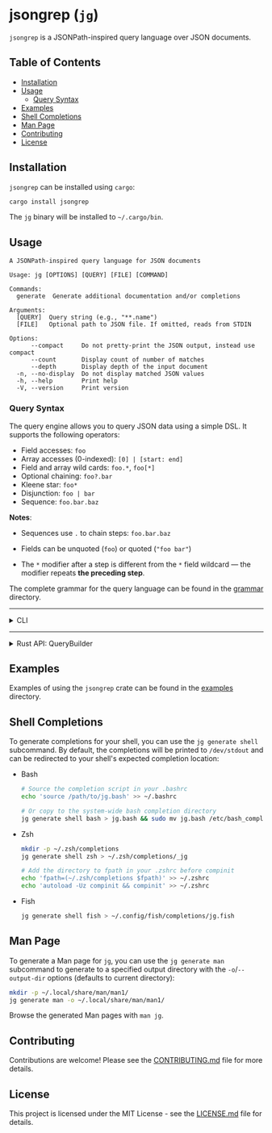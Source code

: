 # jsongrep (`jg`)

`jsongrep` is a JSONPath-inspired query language over JSON documents.

## Table of Contents

- [Installation](#installation)
- [Usage](#usage)
  - [Query Syntax](#query-syntax)
- [Examples](#examples)
- [Shell Completions](#shell-completions)
- [Man Page](#man-page)
- [Contributing](#contributing)
- [License](#license)

## Installation

`jsongrep` can be installed using `cargo`:

```bash
cargo install jsongrep
```

The `jg` binary will be installed to `~/.cargo/bin`.

## Usage

```
A JSONPath-inspired query language for JSON documents

Usage: jg [OPTIONS] [QUERY] [FILE] [COMMAND]

Commands:
  generate  Generate additional documentation and/or completions

Arguments:
  [QUERY]  Query string (e.g., "**.name")
  [FILE]   Optional path to JSON file. If omitted, reads from STDIN

Options:
      --compact     Do not pretty-print the JSON output, instead use compact
      --count       Display count of number of matches
      --depth       Display depth of the input document
  -n, --no-display  Do not display matched JSON values
  -h, --help        Print help
  -V, --version     Print version
```

### Query Syntax

The query engine allows you to query JSON data using a simple DSL. It supports
the following operators:

- Field accesses: `foo`
- Array accesses (0-indexed): `[0] | [start: end]`
- Field and array wild cards: `foo.*`, `foo[*]`
- Optional chaining: `foo?.bar`
- Kleene star: `foo*`
- Disjunction: `foo | bar`
- Sequence: `foo.bar.baz`

**Notes**:

- Sequences use `.` to chain steps: `foo.bar.baz`

- Fields can be unquoted (`foo`) or quoted (`"foo bar"`)

- The `*` modifier after a step is different from the `*` field wildcard — the
  modifier repeats **the preceding step**.

The complete grammar for the query language can be found in the
[grammar](./src/query/grammar) directory.

---

<details>
<summary>CLI</summary>

**Example**: Pass input file by path

`simple.json`:

```json
{
  "name": {
    "first": "John",
    "last": "Doe"
  },
  "age": 32,
  "hobbies": ["fishing", "yoga"]
}
```

The following query will follow an arbitrary amount of filed accesses followed
by a wildcard array access:

```bash
jg "**.[*]" simple.json
```

Output:

```text
[
  "fishing",
  "yoga"
]
```

**Example**: Pipe input from STDIN

```bash
curl https://api.nobelprize.org/v1/prize.json | jg "prizes[4].laureates[1].motivation"
```

Output:

```text
[
  "\"for foundational discoveries and inventions that enable machine learning with artificial neural networks\""
]
```

**Example**: Check number of matches without displaying them

Again, using the `simple.json` file:

```bash
jg "**.[*]" simple.json --count --no-display
```

Output:

```text
Found matches: 2
```

</details>

---

<details>
<summary>Rust API: QueryBuilder</summary>

The `jsongrep::query::ast` module defines the `QueryBuilder` fluent API for
building queries. It allows you to construct queries using a builder pattern.

**Example Usage**:

```rust
// Construct the query "foo[0].bar.*.baz"
use jsongrep::query::engine::QueryBuilder;
let query = QueryBuilder::new()
    .field("foo")
    .index(0)
    .field("bar")
    .field_wildcard()
    .field("baz")
    .build();
```

</details>

## Examples

Examples of using the `jsongrep` crate can be found in the
[examples](./examples) directory.

## Shell Completions

To generate completions for your shell, you can use the `jg generate shell`
subcommand. By default, the completions will be printed to `/dev/stdout` and can
be redirected to your shell's expected completion location:

- Bash

  ```bash
  # Source the completion script in your .bashrc
  echo 'source /path/to/jg.bash' >> ~/.bashrc

  # Or copy to the system-wide bash completion directory
  jg generate shell bash > jg.bash && sudo mv jg.bash /etc/bash_completion.d/
  ```

- Zsh

  ```bash
  mkdir -p ~/.zsh/completions
  jg generate shell zsh > ~/.zsh/completions/_jg

  # Add the directory to fpath in your .zshrc before compinit
  echo 'fpath=(~/.zsh/completions $fpath)' >> ~/.zshrc
  echo 'autoload -Uz compinit && compinit' >> ~/.zshrc
  ```

- Fish

  ```bash
  jg generate shell fish > ~/.config/fish/completions/jg.fish
  ```

## Man Page

To generate a Man page for `jg`, you can use the `jg generate man` subcommand to
generate to a specified output directory with the `-o`/`--output-dir` options
(defaults to current directory):

```bash
mkdir -p ~/.local/share/man/man1/
jg generate man -o ~/.local/share/man/man1/
```

Browse the generated Man pages with `man jg`.

## Contributing

Contributions are welcome! Please see the [CONTRIBUTING.md](CONTRIBUTING.md)
file for more details.

## License

This project is licensed under the MIT License - see the
[LICENSE.md](LICENSE.md) file for details.
